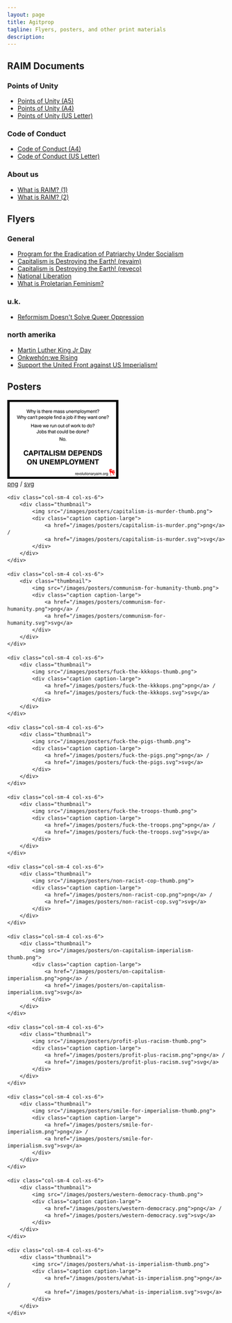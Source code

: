 ```yaml
---
layout: page
title: Agitprop
tagline: Flyers, posters, and other print materials
description: 
---
```


## RAIM Documents

### Points of Unity

* [Points of Unity (A5)](/uploads/raim/points-of-unity-a5.pdf)
* [Points of Unity (A4)](/uploads/raim/points-of-unity-a4.pdf)
* [Points of Unity (US Letter)](/uploads/raim/points-of-unity-letter.pdf)

### Code of Conduct

* [Code of Conduct (A4)](/uploads/raim/code-of-conduct-a4.pdf)
* [Code of Conduct (US Letter)](/uploads/raim/code-of-conduct-letter.pdf)

### About us

* [What is RAIM? (1)](/uploads/flyers/what-is-raim-1.pdf)
* [What is RAIM? (2)](/uploads/flyers/what-is-raim-2.pdf)

## Flyers

### General

* [Program for the Eradication of Patriarchy Under Socialism](/uploads/flyers/anti-patriarchy-program.pdf)
* [Capitalism is Destroying the Earth! (revaim)](/uploads/flyers/destroying-earth-revaim.pdf)
* [Capitalism is Destroying the Earth! (reveco)](/uploads/flyers/destroying-earth-reveco.pdf)
* [National Liberation](/uploads/flyers/national-liberation.pdf)
* [What is Proletarian Feminism?](/uploads/flyers/prole-fem.pdf)

### u.k.

* [Reformism Doesn't Solve Queer Oppression](/uploads/flyers/reformism-queer-oppression.pdf)

### north amerika

* [Martin Luther King Jr Day](/uploads/flyers/mlkjr-day.pdf)
* [Onkwehón:we Rising](/uploads/flyers/onkwehonwe-rising.pdf)
* [Support the United Front against US Imperialism!](/uploads/flyers/united-front-us-imperialism.pdf)

## Posters

<div class="row">
	<div class="col-sm-4 col-xs-6">
		<div class="thumbnail">
			<img src="/images/posters/capitalism-depends-on-unemployment-thumb.png">
			<div class="caption caption-large">
				<a href="/images/posters/capitalism-depends-on-unemployment.png">png</a> / 
				<a href="/images/posters/capitalism-depends-on-unemployment.svg">svg</a>
			</div>
		</div>
	</div>

	<div class="col-sm-4 col-xs-6">
		<div class="thumbnail">
			<img src="/images/posters/capitalism-is-murder-thumb.png">
			<div class="caption caption-large">
				<a href="/images/posters/capitalism-is-murder.png">png</a> / 
				<a href="/images/posters/capitalism-is-murder.svg">svg</a>
			</div>
		</div>
	</div>

	<div class="col-sm-4 col-xs-6">
		<div class="thumbnail">
			<img src="/images/posters/communism-for-humanity-thumb.png">
			<div class="caption caption-large">
				<a href="/images/posters/communism-for-humanity.png">png</a> / 
				<a href="/images/posters/communism-for-humanity.svg">svg</a>
			</div>
		</div>
	</div>

	<div class="col-sm-4 col-xs-6">
		<div class="thumbnail">
			<img src="/images/posters/fuck-the-kkkops-thumb.png">
			<div class="caption caption-large">
				<a href="/images/posters/fuck-the-kkkops.png">png</a> / 
				<a href="/images/posters/fuck-the-kkkops.svg">svg</a>
			</div>
		</div>
	</div>

	<div class="col-sm-4 col-xs-6">
		<div class="thumbnail">
			<img src="/images/posters/fuck-the-pigs-thumb.png">
			<div class="caption caption-large">
				<a href="/images/posters/fuck-the-pigs.png">png</a> / 
				<a href="/images/posters/fuck-the-pigs.svg">svg</a>
			</div>
		</div>
	</div>

	<div class="col-sm-4 col-xs-6">
		<div class="thumbnail">
			<img src="/images/posters/fuck-the-troops-thumb.png">
			<div class="caption caption-large">
				<a href="/images/posters/fuck-the-troops.png">png</a> / 
				<a href="/images/posters/fuck-the-troops.svg">svg</a>
			</div>
		</div>
	</div>

	<div class="col-sm-4 col-xs-6">
		<div class="thumbnail">
			<img src="/images/posters/non-racist-cop-thumb.png">
			<div class="caption caption-large">
				<a href="/images/posters/non-racist-cop.png">png</a> / 
				<a href="/images/posters/non-racist-cop.svg">svg</a>
			</div>
		</div>
	</div>

	<div class="col-sm-4 col-xs-6">
		<div class="thumbnail">
			<img src="/images/posters/on-capitalism-imperialism-thumb.png">
			<div class="caption caption-large">
				<a href="/images/posters/on-capitalism-imperialism.png">png</a> / 
				<a href="/images/posters/on-capitalism-imperialism.svg">svg</a>
			</div>
		</div>
	</div>

	<div class="col-sm-4 col-xs-6">
		<div class="thumbnail">
			<img src="/images/posters/profit-plus-racism-thumb.png">
			<div class="caption caption-large">
				<a href="/images/posters/profit-plus-racism.png">png</a> / 
				<a href="/images/posters/profit-plus-racism.svg">svg</a>
			</div>
		</div>
	</div>

	<div class="col-sm-4 col-xs-6">
		<div class="thumbnail">
			<img src="/images/posters/smile-for-imperialism-thumb.png">
			<div class="caption caption-large">
				<a href="/images/posters/smile-for-imperialism.png">png</a> / 
				<a href="/images/posters/smile-for-imperialism.svg">svg</a>
			</div>
		</div>
	</div>

	<div class="col-sm-4 col-xs-6">
		<div class="thumbnail">
			<img src="/images/posters/western-democracy-thumb.png">
			<div class="caption caption-large">
				<a href="/images/posters/western-democracy.png">png</a> / 
				<a href="/images/posters/western-democracy.svg">svg</a>
			</div>
		</div>
	</div>

	<div class="col-sm-4 col-xs-6">
		<div class="thumbnail">
			<img src="/images/posters/what-is-imperialism-thumb.png">
			<div class="caption caption-large">
				<a href="/images/posters/what-is-imperialism.png">png</a> / 
				<a href="/images/posters/what-is-imperialism.svg">svg</a>
			</div>
		</div>
	</div>
</div>


